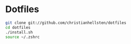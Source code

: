 # Dotfiles

```bash
git clone git://github.com/christianhellsten/dotfiles
cd dotfiles
./install.sh
source ~/.zshrc
```

